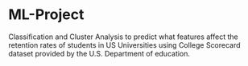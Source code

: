 # ML-Project

Classification and Cluster Analysis to predict what features affect the retention rates of students in US Universities using College Scorecard dataset provided by the U.S. Department of education.
